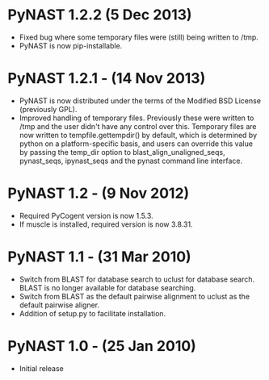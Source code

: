 PyNAST 1.2.2 (5 Dec 2013)
=========================
* Fixed bug where some temporary files were (still) being written to /tmp.
* PyNAST is now pip-installable.

PyNAST 1.2.1 - (14 Nov 2013)
============================
* PyNAST is now distributed under the terms of the Modified BSD License (previously GPL).
* Improved handling of temporary files. Previously these were written to /tmp and the user didn't have any control over this. Temporary files are now written to tempfile.gettempdir() by default, which is determined by python on a platform-specific basis, and users can override this value by passing the temp_dir option to blast_align_unaligned_seqs, pynast_seqs, ipynast_seqs and the pynast command line interface.

PyNAST 1.2 - (9 Nov 2012)
=========================
* Required PyCogent version is now 1.5.3.
* If muscle is installed, required version is now 3.8.31.

PyNAST 1.1 - (31 Mar 2010)
==========================
* Switch from BLAST for database search to uclust for database search. BLAST is no longer available for database searching.
* Switch from BLAST as the default pairwise alignment to uclust as the default pairwise aligner.
* Addition of setup.py to facilitate installation.

PyNAST 1.0 - (25 Jan 2010)
==========================
* Initial release
